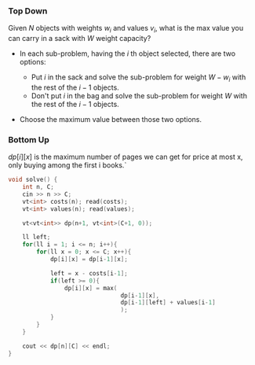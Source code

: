 ### Top Down

Given $N$ objects with weights $w_i$ and values $v_i$, what is the max value you can carry in a sack with $W$ weight capacity?

- In each sub-problem, having the $i$ th object selected, there are two options:

  - Put $i$ in the sack and solve the sub-problem for weight $W - w_i$ with the rest of the $i - 1$ objects.
  - Don't put $i$ in the bag and solve the sub-problem for weight $W$ with the rest of the $i - 1$ objects.
- Choose the maximum value between those two options.

### Bottom Up

$dp[i][x]$ is the maximum number of pages we can get for price at most x, only buying among the first i books.`

```c++
void solve() {
    int n, C; 
    cin >> n >> C; 
    vt<int> costs(n); read(costs);
    vt<int> values(n); read(values);

    vt<vt<int>> dp(n+1, vt<int>(C+1, 0));

    ll left;
    for(ll i = 1; i <= n; i++){
        for(ll x = 0; x <= C; x++){
            dp[i][x] = dp[i-1][x];

            left = x - costs[i-1];
            if(left >= 0){
                dp[i][x] = max(
                                dp[i-1][x], 
                                dp[i-1][left] + values[i-1]
                                );
            }
        }
    }

    cout << dp[n][C] << endl;
}

```
